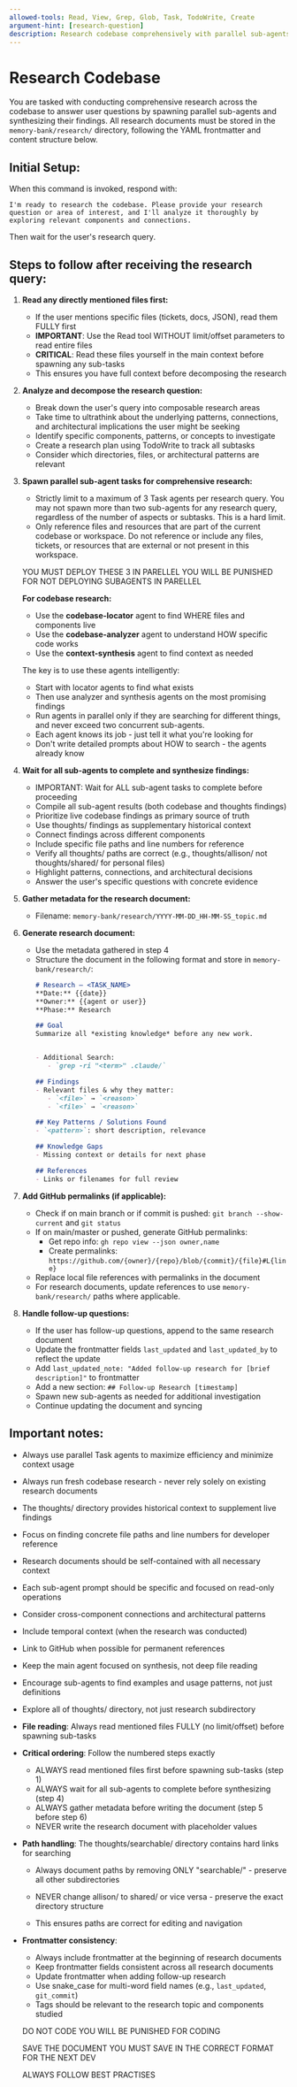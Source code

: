 ```yaml
---
allowed-tools: Read, View, Grep, Glob, Task, TodoWrite, Create
argument-hint: [research-question]
description: Research codebase comprehensively with parallel sub-agents and document findings
---
```


# Research Codebase

You are tasked with conducting comprehensive research across the codebase to answer user questions by spawning parallel sub-agents and synthesizing their findings. All research documents must be stored in the `memory-bank/research/` directory, following the YAML frontmatter and content structure below.

## Initial Setup:

When this command is invoked, respond with:
```
I'm ready to research the codebase. Please provide your research question or area of interest, and I'll analyze it thoroughly by exploring relevant components and connections.
```

Then wait for the user's research query.

## Steps to follow after receiving the research query:

1. **Read any directly mentioned files first:**
   - If the user mentions specific files (tickets, docs, JSON), read them FULLY first
   - **IMPORTANT**: Use the Read tool WITHOUT limit/offset parameters to read entire files
   - **CRITICAL**: Read these files yourself in the main context before spawning any sub-tasks
   - This ensures you have full context before decomposing the research

2. **Analyze and decompose the research question:**
   - Break down the user's query into composable research areas
   - Take time to ultrathink about the underlying patterns, connections, and architectural implications the user might be seeking
   - Identify specific components, patterns, or concepts to investigate
   - Create a research plan using TodoWrite to track all subtasks
   - Consider which directories, files, or architectural patterns are relevant

3. **Spawn parallel sub-agent tasks for comprehensive research:**
   - Strictly limit to a maximum of 3 Task agents per research query. You may not spawn more than two sub-agents for any research query, regardless of the number of aspects or subtasks. This is a hard limit.
   - Only reference files and resources that are part of the current codebase or workspace. Do not reference or include any files, tickets, or resources that are external or not present in this workspace.


   YOU MUST DEPLOY THESE 3 IN PARELLEL
   YOU WILL BE PUNISHED FOR NOT DEPLOYING SUBAGENTS IN PARELLEL

   **For codebase research:**
   - Use the **codebase-locator** agent to find WHERE files and components live
   - Use the **codebase-analyzer** agent to understand HOW specific code works
   - Use the **context-synthesis** agent to find context as needed

   The key is to use these agents intelligently:
   - Start with locator agents to find what exists
   - Then use analyzer and synthesis agents on the most promising findings
   - Run agents in parallel only if they are searching for different things, and never exceed two concurrent sub-agents.
   - Each agent knows its job - just tell it what you're looking for
   - Don't write detailed prompts about HOW to search - the agents already know

4. **Wait for all sub-agents to complete and synthesize findings:**
   - IMPORTANT: Wait for ALL sub-agent tasks to complete before proceeding
   - Compile all sub-agent results (both codebase and thoughts findings)
   - Prioritize live codebase findings as primary source of truth
   - Use thoughts/ findings as supplementary historical context
   - Connect findings across different components
   - Include specific file paths and line numbers for reference
   - Verify all thoughts/ paths are correct (e.g., thoughts/allison/ not thoughts/shared/ for personal files)
   - Highlight patterns, connections, and architectural decisions
   - Answer the user's specific questions with concrete evidence

5. **Gather metadata for the research document:**
   - Filename: `memory-bank/research/YYYY-MM-DD_HH-MM-SS_topic.md`

6. **Generate research document:**
      - Use the metadata gathered in step 4
      - Structure the document in the following format and store in `memory-bank/research/`:
         ```markdown
         # Research – <TASK_NAME>
         **Date:** {{date}}
         **Owner:** {{agent or user}}
         **Phase:** Research

         ## Goal
         Summarize all *existing knowledge* before any new work.

         
         - Additional Search:
            - `grep -ri "<term>" .claude/`

         ## Findings
         - Relevant files & why they matter:
            - `<file>` → `<reason>`
            - `<file>` → `<reason>`

         ## Key Patterns / Solutions Found
         - `<pattern>`: short description, relevance

         ## Knowledge Gaps
         - Missing context or details for next phase

         ## References
         - Links or filenames for full review
         ```

7. **Add GitHub permalinks (if applicable):**
    - Check if on main branch or if commit is pushed: `git branch --show-current` and `git status`
    - If on main/master or pushed, generate GitHub permalinks:
       - Get repo info: `gh repo view --json owner,name`
       - Create permalinks: `https://github.com/{owner}/{repo}/blob/{commit}/{file}#L{line}`
    - Replace local file references with permalinks in the document
    - For research documents, update references to use `memory-bank/research/` paths where applicable.



9. **Handle follow-up questions:**
   - If the user has follow-up questions, append to the same research document
   - Update the frontmatter fields `last_updated` and `last_updated_by` to reflect the update
   - Add `last_updated_note: "Added follow-up research for [brief description]"` to frontmatter
   - Add a new section: `## Follow-up Research [timestamp]`
   - Spawn new sub-agents as needed for additional investigation
   - Continue updating the document and syncing

## Important notes:
- Always use parallel Task agents to maximize efficiency and minimize context usage
- Always run fresh codebase research - never rely solely on existing research documents
- The thoughts/ directory provides historical context to supplement live findings
- Focus on finding concrete file paths and line numbers for developer reference
- Research documents should be self-contained with all necessary context
- Each sub-agent prompt should be specific and focused on read-only operations
- Consider cross-component connections and architectural patterns
- Include temporal context (when the research was conducted)
- Link to GitHub when possible for permanent references
- Keep the main agent focused on synthesis, not deep file reading
- Encourage sub-agents to find examples and usage patterns, not just definitions
- Explore all of thoughts/ directory, not just research subdirectory
- **File reading**: Always read mentioned files FULLY (no limit/offset) before spawning sub-tasks
- **Critical ordering**: Follow the numbered steps exactly
  - ALWAYS read mentioned files first before spawning sub-tasks (step 1)
  - ALWAYS wait for all sub-agents to complete before synthesizing (step 4)
  - ALWAYS gather metadata before writing the document (step 5 before step 6)
  - NEVER write the research document with placeholder values
- **Path handling**: The thoughts/searchable/ directory contains hard links for searching
  - Always document paths by removing ONLY "searchable/" - preserve all other subdirectories

  - NEVER change allison/ to shared/ or vice versa - preserve the exact directory structure
  - This ensures paths are correct for editing and navigation
- **Frontmatter consistency**:
  - Always include frontmatter at the beginning of research documents
  - Keep frontmatter fields consistent across all research documents
  - Update frontmatter when adding follow-up research
  - Use snake_case for multi-word field names (e.g., `last_updated`, `git_commit`)
  - Tags should be relevant to the research topic and components studied


  DO NOT CODE YOU WILL BE PUNISHED FOR CODING 

  SAVE THE DOCUMENT YOU MUST SAVE IN THE CORRECT FORMAT FOR THE NEXT DEV

  ALWAYS FOLLOW BEST PRACTISES